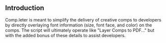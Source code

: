 Introduction
---
Comp.leter is meant to simplify the delivery of creative comps to developers by directly overlaying font information (size, font face, and color) on the comps.  The script will ultimately operate like "Layer Comps to PDF…" but with the added bonus of these details to assist developers.